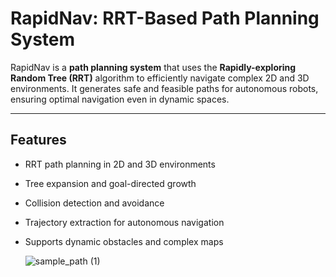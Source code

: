 # RapidNav: RRT-Based Path Planning System

RapidNav is a **path planning system** that uses the **Rapidly-exploring Random Tree (RRT)** algorithm to efficiently navigate complex 2D and 3D environments. It generates safe and feasible paths for autonomous robots, ensuring optimal navigation even in dynamic spaces.

---



## Features

- RRT path planning in 2D and 3D environments  
- Tree expansion and goal-directed growth  
- Collision detection and avoidance  
- Trajectory extraction for autonomous navigation  
- Supports dynamic obstacles and complex maps

  ![sample_path (1)](https://github.com/user-attachments/assets/b03e1545-4a12-41a4-9c7f-88c9f767a9ad)


  
